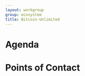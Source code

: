 ```yaml
---
layout: workgroup
group: ecosystem
title: Bitcoin-Unlimited
---
```


Agenda
======

Points of Contact
=================


